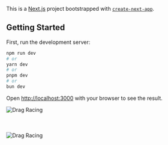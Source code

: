 This is a [Next.js](https://nextjs.org/) project bootstrapped with [`create-next-app`](https://github.com/vercel/next.js/tree/canary/packages/create-next-app).

## Getting Started

First, run the development server:

```bash
npm run dev
# or
yarn dev
# or
pnpm dev
# or
bun dev
```

Open [http://localhost:3000](http://localhost:3000) with your browser to see the result.

![Drag Racing](https://i.pinimg.com/736x/0b/5b/30/0b5b30d84fffde11ce4d587e21d2a172.jpg)
\
\
\
\
![Drag Racing](https://i.pinimg.com/736x/5c/e5/cc/5ce5cc5d48685a90bc14f5970f0fef20.jpg)
